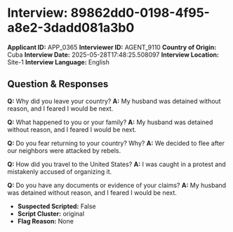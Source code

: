 # Interview: 89862dd0-0198-4f95-a8e2-3dadd081a3b0
**Applicant ID:** APP_0365
**Interviewer ID:** AGENT_9110
**Country of Origin:** Cuba
**Interview Date:** 2025-05-28T17:48:25.508097
**Interview Location:** Site-1
**Interview Language:** English

## Question & Responses

**Q:** Why did you leave your country?
**A:** My husband was detained without reason, and I feared I would be next.

**Q:** What happened to you or your family?
**A:** My husband was detained without reason, and I feared I would be next.

**Q:** Do you fear returning to your country? Why?
**A:** We decided to flee after our neighbors were attacked by rebels.

**Q:** How did you travel to the United States?
**A:** I was caught in a protest and mistakenly accused of organizing it.

**Q:** Do you have any documents or evidence of your claims?
**A:** My husband was detained without reason, and I feared I would be next.

- **Suspected Scripted:** False
- **Script Cluster:** original
- **Flag Reason:** None